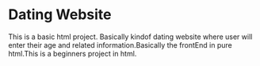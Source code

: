 # Dating Website
This is a basic html project. Basically kindof dating website where user will enter their age and related information.Basically the frontEnd in pure html.This is a beginners project in html.
